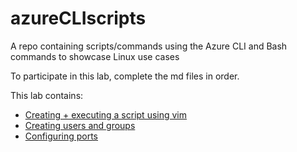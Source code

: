 # azureCLIscripts
A repo containing scripts/commands using the Azure CLI and Bash commands to showcase Linux use cases

To participate in this lab, complete the md files in order.

This lab contains: 

- [Creating + executing a script using vim](https://github.com/bmrolo/isacaLinuxLab/blob/main/1%20-%20vmLabCommands.md)
- [Creating users and groups](https://github.com/bmrolo/isacaLinuxLab/blob/main/2%20-%20userGroups.md)
- [Configuring ports](https://github.com/bmrolo/isacaLinuxLab/blob/main/3%20-%20portConfig.md)

